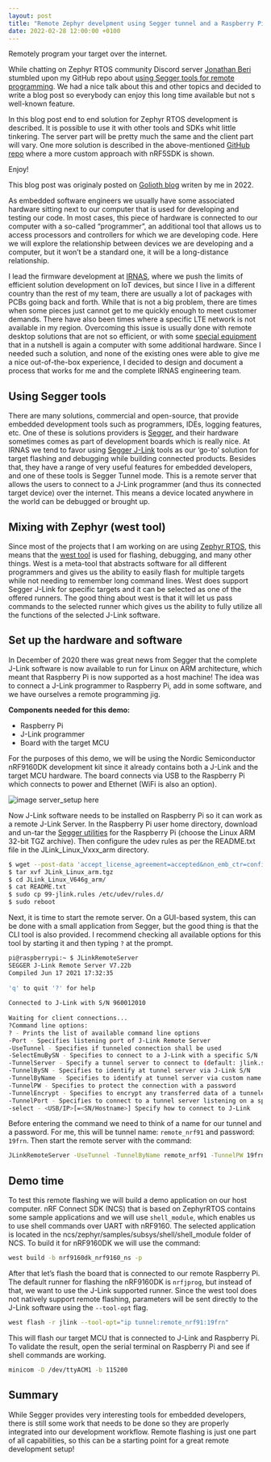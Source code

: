 ```yaml
---
layout: post
title: "Remote Zephyr develpment using Segger tunnel and a Raspberry Pi"
date: 2022-02-28 12:00:00 +0100
---
```


Remotely program your target over the internet. 

While chatting on Zephyr RTOS community Discord server [Jonathan Beri][jon-beri-link] stumbled upon my GitHub repo about [using Segger tools for remote programming][github-link]. We had a nice talk about this and other topics and decided to write a blog post so everybody can enjoy this long time available but not s well-known feature. 

In this blog post end to end solution for Zephyr RTOS development is described. It is possible to use it with other tools and SDKs whit little tinkering. The server part will be pretty much the same and the client part will vary. One more solution is described in the above-mentioned [GitHub repo][github-link] where a more custom approach with nRF5SDK is shown.  

Enjoy!

This blog post was originaly posted on [Golioth blog][golioth-blog-link] writen by me in 2022.

As embedded software engineers we usually have some associated hardware sitting next to our computer that is used for developing and testing our code. In most cases, this piece of hardware is connected to our computer with a so-called “programmer”, an additional tool that allows us to access processors and controllers for which we are developing code. Here we will explore the relationship between devices we are developing and a computer, but it won’t be a standard one, it will be a long-distance relationship.

I lead the firmware development at [IRNAS][irnas-link], where we push the limits of efficient solution development on IoT devices, but since I live in a different country than the rest of my team, there are usually a lot of packages with PCBs going back and forth. While that is not a big problem, there are times when some pieces just cannot get to me quickly enough to meet customer demands. There have also been times where a specific LTE network is not available in my region. Overcoming this issue is usually done with remote desktop solutions that are not so efficient, or with some [special equipment][equipment-link] that in a nutshell is again a computer with some additional hardware. Since I needed such a solution, and none of the existing ones were able to give me a nice out-of-the-box experience, I decided to design and document a process that works for me and the complete IRNAS engineering team.

## Using Segger tools

There are many solutions, commercial and open-source, that provide embedded development tools such as programmers, IDEs, logging features, etc. One of these is solutions providers is [Segger][segger-link], and their hardware sometimes comes as part of development boards which is really nice. At IRNAS we tend to favor using [Segger J-Link][jlink-link] tools as our ‘go-to’ solution for target flashing and debugging while building connected products. Besides that, they have a range of very useful features for embedded developers, and one of these tools is Segger Tunnel mode. This is a remote server that allows the users to connect to a J-Link programmer (and thus its connected target device) over the internet. This means a device located anywhere in the world can be debugged or brought up.

## Mixing with Zephyr (west tool)

Since most of the projects that I am working on are using [Zephyr RTOS][zephyr-link], this means that the [west tool][west-link] is used for flashing, debugging, and many other things. West is a meta-tool that abstracts software for all different programmers and gives us the ability to easily flash for multiple targets while not needing to remember long command lines. West does support Segger J-Link for specific targets and it can be selected as one of the offered runners. The good thing about west is that it will let us pass commands to the selected runner which gives us the ability to fully utilize all the functions of the selected J-Link software.

## Set up the hardware and software

In December of 2020 there was great news from Segger that the complete J-Link software is now available to run for Linux on ARM architecture, which meant that Raspberry Pi is now supported as a host machine! The idea was to connect a J-Link programmer to Raspberry Pi, add in some software, and we have ourselves a remote programming jig.

**Components needed for this demo:**

  * Raspberry Pi
  * J-Link programmer
  * Board with the target MCU

For the purposes of this demo, we will be using the Nordic Semiconductor nRF9160DK development kit since it already contains both a J-Link and the target MCU hardware. The board connects via USB to the Raspberry Pi which connects to power and Ethernet (WiFi is also an option).

![image server_setup here]({{site.url}}/assets/zephyr-remote-development_hardware-setup_2-1030x677.jpg)

Now J-Link software needs to be installed on Raspberry Pi so it can work as a remote J-Link Server. In the Raspberry Pi user home directory, download and un-tar the [Segger utilities][utilities-link] for the Raspberry Pi (choose the Linux ARM 32-bit TGZ archive). Then configure the udev rules as per the README.txt file in the JLink_Linux_Vxxx_arm directory.

```bash
$ wget --post-data 'accept_license_agreement=accepted&non_emb_ctr=confirmed&submit=Download+software' https://www.segger.com/downloads/jlink/JLink_Linux_arm.tgz
$ tar xvf JLink_Linux_arm.tgz
$ cd JLink_Linux_V646g_arm/
$ cat README.txt
$ sudo cp 99-jlink.rules /etc/udev/rules.d/
$ sudo reboot
```

Next, it is time to start the remote server. On a GUI-based system, this can be done with a small application from Segger, but the good thing is that the CLI tool is also provided. I recommend checking all available options for this tool by starting it and then typing `?` at the prompt.

```bash
pi@raspberrypi:~ $ JLinkRemoteServer
SEGGER J-Link Remote Server V7.22b
Compiled Jun 17 2021 17:32:35
 
'q' to quit '?' for help
 
Connected to J-Link with S/N 960012010
 
Waiting for client connections...
?Command line options:
? - Prints the list of available command line options
-Port - Specifies listening port of J-Link Remote Server
-UseTunnel - Specifies if tunneled connection shall be used
-SelectEmuBySN - Specifies to connect to a J-Link with a specific S/N
-TunnelServer - Specify a tunnel server to connect to (default: jlink.segger.com:19020)
-TunnelBySN - Specifies to identify at tunnel server via J-Link S/N
-TunnelByName - Specifies to identify at tunnel server via custom name
-TunnelPW - Specifies to protect the connection with a password
-TunnelEncrypt - Specifies to encrypt any transferred data of a tunneled connection
-TunnelPort - Specifies to connect to a tunnel server listening on a specific port
-select - <USB/IP>[=<SN/Hostname>] Specify how to connect to J-Link
```

Before entering the command we need to think of a name for our tunnel and a password. For me, this will be tunnel name: `remote_nrf91` and password: `19frn`. Then start the remote server with the command:

```bash
JLinkRemoteServer -UseTunnel -TunnelByName remote_nrf91 -TunnelPW 19frn
```

## Demo time

To test this remote flashing we will build a demo application on our host computer. nRF Connect SDK (NCS) that is based on ZephyrRTOS contains some sample applications and we will use `shell_module`, which enables us to use shell commands over UART with nRF9160. The selected application is located in the ncs/zephyr/samples/subsys/shell/shell_module folder of NCS. To build it for nRF9160DK we will use the command:

```bash
west build -b nrf9160dk_nrf9160_ns -p
```

After that let’s flash the board that is connected to our remote Raspberry Pi. The default runner for flashing the nRF9160DK is `nrfjprog`, but instead of that, we want to use the J-Link supported runner. Since the west tool does not natively support remote flashing, parameters will be sent directly to the J-Link software using the `--tool-opt` flag.

```bash
west flash -r jlink --tool-opt="ip tunnel:remote_nrf91:19frn"
```

This will flash our target MCU that is connected to J-Link and Raspberry Pi. To validate the result, open the serial terminal on Raspberry Pi and see if shell commands are working.

```bash
minicom -D /dev/ttyACM1 -b 115200
```

## Summary

While Segger provides very interesting tools for embedded developers, there is still some work that needs to be done so they are properly integrated into our development workflow. Remote flashing is just one part of all capabilities, so this can be a starting point for a great remote development setup!

[github-link]: https://github.com/VojislavM/remote-jlink-programming
[jon-beri-link]: https://www.linkedin.com/in/jonathanberi/
[golioth-blog-link]: https://blog.golioth.io/remote-zephyr-development-using-segger-tunnel-and-a-raspberry-pi/
[irnas-link]: https://www.irnas.eu/
[equipment-link]: https://www.mikroe.com/planet-debug
[segger-link]: https://www.segger.com/
[jlink-link]: https://www.segger.com/products/debug-probes/j-link/
[zephyr-link]: https://www.zephyrproject.org/
[west-link]: https://docs.zephyrproject.org/latest/guides/west/index.html
[utilities-link]: https://www.segger.com/downloads/jlink
[ncs-link]: https://www.nordicsemi.com/Products/Development-software/nRF-Connect-SDK









